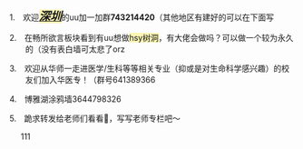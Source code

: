 <p class="MsoNormal" style="margin-left:21.0pt;text-indent:-21.0pt;mso-list:l2 level1 lfo3">
<?if !supportLists?><span lang="EN-US"><span style="mso-list:Ignore">1.<span style='font:7.0pt "Times New Roman"'>     
                    </span></span></span>
<?endif?>欢迎<b><i><u><span style="font-size:15.0pt;
background:#FBF5B3">深圳</span></u></i></b>的<span class="SpellE"><span lang="EN-US">uu</span></span>加一加群<b><span lang="EN-US">743214420</span></b>（其他地区有建好的可以在下面写
        </p><p class="MsoNormal" style="margin-left:21.0pt;text-indent:-21.0pt;mso-list:l2 level1 lfo3">
<?if !supportLists?><span lang="EN-US"><span style="mso-list:Ignore">2.<span style='font:7.0pt "Times New Roman"'>     
                    </span></span></span>
<?endif?>在畅所欲言板块看到有<span class="SpellE"><span lang="EN-US">uu</span></span>想做<span class="SpellE"><span lang="EN-US" style="background:#FBF5B3">hsy</span></span><span style="background:#FBF5B3">树洞</span>，有大佬会做吗？可以做一个较为永久的（没有表白墙可<span class="GramE">太</span>悲了<span class="SpellE"><span lang="EN-US">orz</span></span>
</p><p class="MsoNormal" style="margin-left:21.0pt;text-indent:-21.0pt;mso-list:l2 level1 lfo3">
<?if !supportLists?><span lang="EN-US"><span style="mso-list:Ignore">3.<span style='font:7.0pt "Times New Roman"'>     
                    </span></span></span>
<?endif?>欢迎从华师一走进医学<span lang="EN-US">/</span>生科等等相关专业（抑或是对生命科学感兴趣）的校友们加入华<span class="GramE">医</span>专！（<span class="GramE">群号</span><span lang="EN-US">641389366</span>
</p><p class="MsoNormal" style="margin-left:21.0pt;text-indent:-21.0pt;mso-list:l2 level1 lfo3">
<?if !supportLists?><span lang="EN-US"><span style="mso-list:Ignore">4.<span style='font:7.0pt "Times New Roman"'>     
                    </span></span></span>
<?endif?>博雅湖涂鸦墙<span lang="EN-US">3644798326</span>
</p><p class="MsoNormal" style="margin-left:21.0pt;text-indent:-21.0pt;mso-list:l2 level1 lfo3">
<?if !supportLists?><span lang="EN-US"><span style="mso-list:Ignore">5.<span style='font:7.0pt "Times New Roman"'>     
                    </span></span></span>
<?endif?>跪求转发给老师们看看<span class="Emoji"><span lang="EN-US">👀</span></span>，写写老师专栏吧～
        </p><p class="MsoNormal"><span lang="EN-US"><span style="mso-spacerun:yes">     </span>111</span>
</p><p class="MsoNormal"><span lang="EN-US">
<o:p> </o:p>
</span></p>